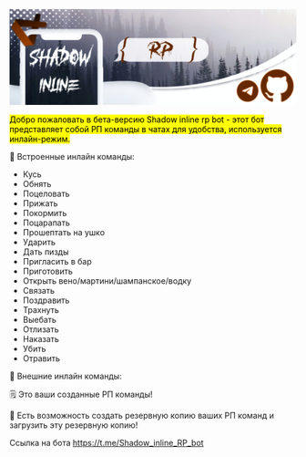 ![Баннер бета версии Shadow inline RP bot](https://github.com/Viciu3/Rp/blob/8b724630c0a0046f6ec2d852e12fb70c462eece5/Banner_rp.png)

<mark style="background-color: yellow;">Добро пожаловать в бета-версию Shadow inline rp bot - этот бот представляет собой РП команды в чатах для удобства, используется инлайн-режим.
</mark>

💾 Встроенные инлайн команды:

* Кусь 
* Обнять 
* Поцеловать 
* Прижать
* Покормить 
* Поцарапать 
* Прошептать на ушко
* Ударить
* Дать пизды 
* Пригласить в бар 
* Приготовить 
* Открыть вено/мартини/шампанское/водку
* Связать
* Поздравить
* Трахнуть 
* Выебать
* Отлизать
* Наказать 
* Убить 
* Отравить 

📝 Внешние инлайн команды:

🗒️ Это ваши созданные РП команды!

🌟 Есть возможность создать резервную копию ваших РП команд и загрузить эту резервную копию!

Ссылка на бота https://t.me/Shadow_inline_RP_bot


